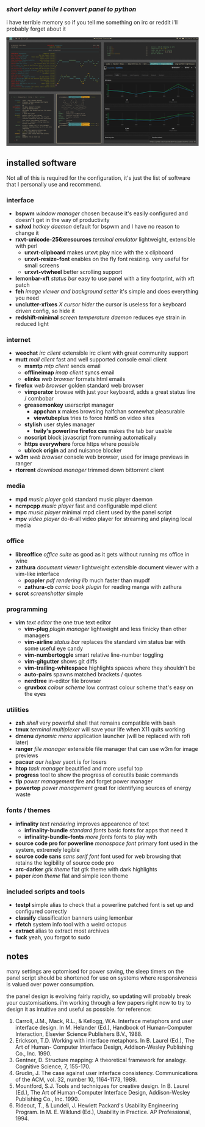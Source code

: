 ### _short delay while I convert panel to python_
i have terrible memory so if you tell me something on irc or reddit i'll probably forget about it

![scrot of current desktop](screenshot.png)
## installed software
Not all of this is required for the configuration, it's just the list of software that I personally use and recommend.

### interface
+ **bspwm** _window manager_  chosen because it's easily configured and doesn't get in the way of productivity
+ **sxhxd** _hotkey daemon_  default for bspwm and I have no reason to change it
+ **rxvt-unicode-256xresources** _terminal emulator_  lightweight, extensible with perl
  + **urxvt-clipboard**  makes urxvt play nice with the x clipboard
  + **urxvt-resize-font**  enables on the fly font resizing.  very useful for small screens
  + **urxvt-vtwheel**  better scrolling support
+ **lemonbar-xft** _status bar_ easy to use panel with a tiny footprint, with xft patch
+ **feh** _image viewer and background setter_  it's simple and does everything you need
+ **unclutter-xfixes** _X cursor hider_  the cursor is useless for a keyboard driven config, so hide it
+ **redshift-minimal** _screen temperature daemon_  reduces eye strain in reduced light

### internet
+ **weechat** _irc client_  extensible irc client with great community support
+ **mutt** _mail client_  fast and well supported console email client
  + **msmtp**  _mtp client_  sends email
  + **offlineimap** _imap client_  syncs email
  + **elinks** _web browser_ formats html emails
+ **firefox** _web browser_  golden standard web browser
  + **vimperator**  browse with just your keyboard, adds a great status line / combobar
  + **greasemonkey**  userscript manager
    + **appchan x**  makes browsing halfchan somewhat pleasurable
	+ **viewtubeplus**  tries to force html5 on video sites
  + **stylish**  user styles manager
    + **twily's powerline firefox css**  makes the tab bar usable
  + **noscript**  block javascript from running automatically
  + **https everywhere**  force https where possible
  + **ublock origin**  ad and nuisance blocker
+ **w3m** _web browser_  console web browser, used for image previews in ranger
+ **rtorrent** _download manager_  trimmed down bittorrent client

### media
+ **mpd** _music player_  gold standard music player daemon
+ **ncmpcpp** _music player_  fast and configurable mpd client
+ **mpc** _music player_  minimal mpd client used by the panel script
+ **mpv** _video player_  do-it-all video player for streaming and playing local media

### office
+ **libreoffice** _office suite_  as good as it gets without running ms office in wine
+ **zathura** _document viewer_  lightweight extensible document viewer with a vim-like interface
  + **poppler** _pdf rendering lib_  much faster than mupdf
  + **zathura-cb** _comic book plugin_  for reading manga with zathura
+ **scrot** _screenshotter_  simple

### programming
+ **vim** _text editor_  the one true text editor
  + **vim-plug** _plugin manager_  lightweight and less finicky than other managers
  + **vim-airline** _status bar_  replaces the standard vim status bar with some useful eye candy
  + **vim-numbertoggle**  smart relative line-number toggling
  + **vim-gitgutter**  shows git diffs
  + **vim-trailing-whitespace**  highlights spaces where they shouldn't be
  + **auto-pairs**  spawns matched brackets / quotes
  + **nerdtree**  in-editor file browser
  + **gruvbox** _colour scheme_  low contrast colour scheme that's easy on the eyes

### utilities
+ **zsh** _shell_ very powerful shell that remains compatible with bash
+ **tmux** _terminal multiplexer_  will save your life when X11 quits working
+ **dmenu** _dynamic menu_ application launcher (will be replaced with rofi later)
+ **ranger** _file manager_  extensible file manager that can use w3m for image previews
+ **pacaur** _aur helper_  yaort is for losers
+ **htop** _task manager_  beautified and more useful top
+ **progress** tool to show the progress of coreutils basic commands
+ **tlp** _power management_  fire and forget power manager
+ **powertop** _power management_  great for identifying sources of energy waste

### fonts / themes
+ **infinality** _text rendering_  improves appearence of text
  + **infinality-bundle** _standard fonts_  basic fonts for apps that need it
  + **infinality-bundle-fonts** _more fonts_  fonts to play with
+ **source code pro for powerline** _monospace font_  primary font used in the system, extremely legible
+ **source code sans** _sans serif font_  font used for web browsing that retains the legibility of source code pro
+ **arc-darker** _gtk theme_  flat gtk theme with dark highlights
+ **paper** _icon theme_  flat and simple icon theme

### included scripts and tools
+ **testpl**  simple alias to check that a powerline patched font is set up and configured correctly
+ **classify**  classification banners using lemonbar
+ **rfetch**  system info tool with a weird octopus
+ **extract**  alias to extract most archives
+ **fuck**  yeah, you forgot to sudo

## notes
many settings are optomised for power saving, the sleep timers on the panel script should be shortened for use on systems where responsiveness is valued over power consumption.

the panel design is evolving fairly rapidly, so updating will probably break your customisations.  i'm working through a few papers right now to try to design it as intuitive and useful as possible.  for reference:

1. Carroll, J.M., Mack, R.L., & Kellogg, W.A. Interface metaphors and user interface design. In M. Helander (Ed.), Handbook of Human-Computer Interaction, Elsevier Science Publishers B.V., 1988.
2. Erickson, T.D. Working with interface metaphors. In B. Laurel (Ed.), The Art of Human- Computer Interface Design, Addison-Wesley Publishing Co., Inc. 1990.
3. Gentner, D. Structure mapping: A theoretical framework for analogy. Cognitive Science, 7, 155-170.
4. Grudin, J. The case against user interface consistency. Communications of the ACM, vol. 32, number 10, 1164-1173, 1989.
5. Mountford, S.J. Tools and techniques for creative design. In B. Laurel (Ed.), The Art of Human-Computer Interface Design, Addison-Wesley Publishing Co., Inc. 1990.
6. Rideout, T., & Lundell, J. Hewlett Packard's Usability Engineering Program. In M. E. Wiklund (Ed.), Usability in Practice. AP Professional, 1994. 

